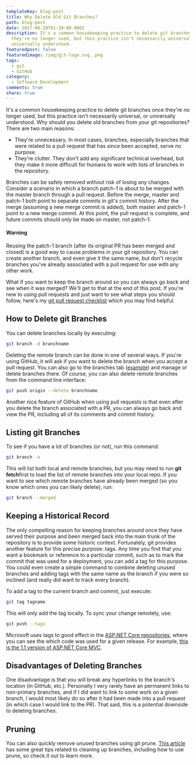 ```yaml
---
templateKey: blog-post
title: Why Delete Old Git Branches?
path: blog-post
date: 2017-06-20T01:39:00.000Z
description: It's a common housekeeping practice to delete git branches once
  they're no longer used, but this practice isn't necessarily universal, or
  universally understood.
featuredpost: false
featuredimage: /img/git-logo.svg_.png
tags:
  - git
  - GitHub
category:
  - Software Development
comments: true
share: true
---
```

It's a common housekeeping practice to delete git branches once they're no longer used, but this practice isn't necessarily universal, or universally understood. Why should you delete old branches from your git repositories? There are two main reasons:

* They're unnecessary. In most cases, branches, especially branches that were related to a pull request that has since been accepted, serve no purpose.
* They're clutter. They don't add any significant technical overhead, but they make it more difficult for humans to work with lists of branches in the repository.

Branches can be safely removed without risk of losing any changes. Consider a scenario in which a branch patch-1 is about to be merged with the master branch through a pull request. Before the merge, master and patch-1 both point to separate commits in git's commit history. After the merge (assuming a new merge commit is added), both master and patch-1 point to a new merge commit. At this point, the pull request is complete, and future commits should only be made on master, not patch-1.

#### Warning

Reusing the patch-1 branch (after its original PR has been merged and closed) is a good way to cause problems in your git repository. You can create another branch, and even give it the same name, but don't recycle branches you've already associated with a pull request for use with any other work.

What if you want to keep the branch around so you can always go back and see when it was merged? We'll get to that at the end of this post. If you're new to using pull requests and just want to see what steps you should follow, here's my [git pull request checklist](http://ardalis.com/github-pull-request-checklist) which you may find helpful.

## How to Delete git Branches

You can delete branches locally by executing:

```bash
git branch -d branchname
```

Deleting the remote branch can be done in one of several ways. If you're using GitHub, it will ask if you want to delete the branch when you accept a pull request. You can also go to the branches tab ([example](https://github.com/ardalis/CleanArchitecture/branches)) and manage or delete branches there. Of course, you can also delete remote branches from the command line interface:

```bash
git push origin --delete branchname
```

Another nice feature of GitHub when using pull requests is that even after you delete the branch associated with a PR, you can always go back and view the PR, including all of its comments and commit history.

## Listing git Branches

To see if you have a lot of branches (or not), run this command:

```bash
git branch -a
```

This will list both local and remote branches, but you may need to run **git fetch**first to load the list of remote branches into your local repo. If you want to see which remote branches have already been merged (so you know which ones you can likely delete), run:

```bash
git branch --merged
```

## Keeping a Historical Record

The only compelling reason for keeping branches around once they have served their purpose and been merged back into the main trunk of the repository is to provide some historic context. Fortunately, git provides another feature for this precise purpose: tags. Any time you find that you want a bookmark or reference to a particular commit, such as to mark the commit that was used for a deployment, you can add a tag for this purpose. You could even create a simple command to combine deleting unused branches and adding tags with the same name as the branch if you were so inclined (and really did want to track every branch).

To add a tag to the current branch and commit, just execute:

```bash
git tag tagname
```

This will only add the tag locally. To sync your change remotely, use:

```bash
git push --tags
```

Microsoft uses tags to good effect in the [ASP.NET Core repositories](https://github.com/aspnet), where you can see the which code was used for a given release. For example, [this is the 1.1 version of ASP.NET Core MVC](https://github.com/aspnet/Mvc/tree/rel/1.1.0).

## Disadvantages of Deleting Branches

One disadvantage is that you will break any hyperlinks to the branch's location (in GitHub, etc.). Personally I very rarely have an permanent links to non-primary branches, and if I did want to link to some work on a given branch, I would most likely do so after it had been made into a pull request (in which case I would link to the PR). That said, this is a potential downside to deleting branches.

## Pruning

You can also quickly remove unused branches using git prune. [This article](http://railsware.com/blog/2014/08/11/git-housekeeping-tutorial-clean-up-outdated-branches-in-local-and-remote-repositories/) has some great tips related to cleaning up branches, including how to use prune, so check it out to learn more.
